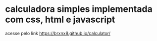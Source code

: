  # calculadora simples implementada com css, html e javascript
 acesse pelo link https://brxnx8.github.io/calculator/
